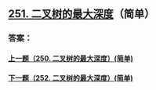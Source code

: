 ## [251. 二叉树的最大深度](https://leetcode-cn.com/problems/merge-two-sorted-lists/)（简单）





### 答案：



#### [上一题（250. 二叉树的最大深度）(简单)](https://github.com/sdwwld/leetCode/blob/master/src/main/java/com/wld/java/leetcode/leetCode0250.md)

#### [下一题（252. 二叉树的最大深度）(简单)](https://github.com/sdwwld/leetCode/blob/master/src/main/java/com/wld/java/leetcode/leetCode0252.md)